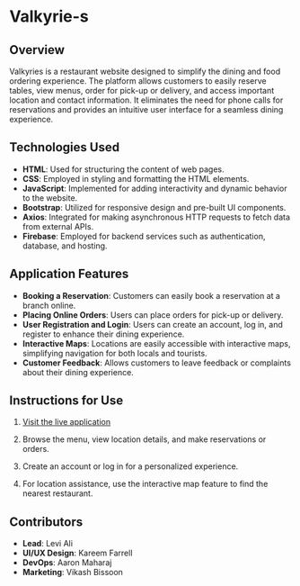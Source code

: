 # Valkyrie-s  

## Overview  
Valkyries is a restaurant website designed to simplify the dining and food ordering experience. The platform allows customers to easily reserve tables, view menus, order for pick-up or delivery, and access important location and contact information. It eliminates the need for phone calls for reservations and provides an intuitive user interface for a seamless dining experience.

## Technologies Used  
- **HTML**: Used for structuring the content of web pages.  
- **CSS**: Employed in styling and formatting the HTML elements.  
- **JavaScript**: Implemented for adding interactivity and dynamic behavior to the website.  
- **Bootstrap**: Utilized for responsive design and pre-built UI components.  
- **Axios**: Integrated for making asynchronous HTTP requests to fetch data from external APIs.  
- **Firebase**: Employed for backend services such as authentication, database, and hosting.  

## Application Features  
- **Booking a Reservation**: Customers can easily book a reservation at a branch online.  
- **Placing Online Orders**: Users can place orders for pick-up or delivery.  
- **User Registration and Login**: Users can create an account, log in, and register to enhance their dining experience.  
- **Interactive Maps**: Locations are easily accessible with interactive maps, simplifying navigation for both locals and tourists.  
- **Customer Feedback**: Allows customers to leave feedback or complaints about their dining experience.

## Instructions for Use  

1. [Visit the live application](https://valkyrie-s.web.app/) 

2. Browse the menu, view location details, and make reservations or orders.

3. Create an account or log in for a personalized experience.

4. For location assistance, use the interactive map feature to find the nearest restaurant.


## Contributors
- **Lead**: Levi Ali  
- **UI/UX Design**: Kareem Farrell  
- **DevOps**: Aaron Maharaj  
- **Marketing**: Vikash Bissoon


